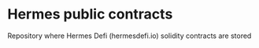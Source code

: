# Hermes public contracts
Repository where Hermes Defi (hermesdefi.io) solidity contracts are stored
